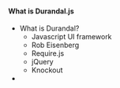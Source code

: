 #### What is Durandal.js ####

* What is Durandal?
  * Javascript UI framework
  * Rob Eisenberg
  * Require.js
  * jQuery
  * Knockout
* 
